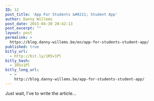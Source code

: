 ```yaml
---
ID: 12
post_title: 'App For Students &#8211; Student App'
author: Danny Willems
post_date: 2015-04-30 20:42:13
post_excerpt: ""
layout: post
permalink: >
  https://blog.danny-willems.be/en/app-for-students-student-app/
published: true
bitly_url:
  - http://bit.ly/1R5v1Pl
bitly_hash:
  - 1R5v1Pl
bitly_long_url:
  - >
    http://blog.danny-willems.be/app-for-students-student-app/
---
```

<div class="entry-content">

Just wait, I’ve to write the article…

</div>